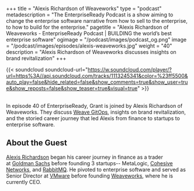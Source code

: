 +++
title = "Alexis Richardson of Weaveworks"
type = "podcast"
metadescription = "The EnterpriseReady Podcast is a show aiming to change the enterprise software narrative from how to sell to the enterprise, to how to build for the enterprise."
pagetitle = "Alexis Richardson of Weaveworks - EnterpriseReady Podcast | BUILDING the world’s best enterprise software"
ogimage = "/podcast/images/podcast_og.png"
image = "/podcast/images/episodes/alexis-weaveworks.jpg"
weight = "40"
description = "Alexis Richardson of Weaveworks discusses insights on brand revitalization"
+++

{{< soundcloud soundcloud-url="https://w.soundcloud.com/player/?url=https%3A//api.soundcloud.com/tracks/1113245341&color=%23ff5500&auto_play=false&hide_related=false&show_comments=true&show_user=true&show_reposts=false&show_teaser=true&visual=true" >}}

\
In episode 40 of EnterpriseReady, Grant is joined by Alexis Richardson of Weaveworks. They discuss [Weave GitOps](https://www.weave.works/product/gitops-core/), insights on brand revitalization, and the storied career journey that led Alexis from finance to startups to enterprise software.

## About the Guest 

[Alexis Richardson](https://twitter.com/monadic) began his career journey in finance as a trader at [Goldman Sachs](https://www.goldmansachs.com/) before founding 3 startups-- MetaLogic, [Cohesive Networks](https://www.cohesive.net/), and [RabbitMQ](https://www.rabbitmq.com/). He pivoted to enterprise software and served as Senior Director at [VMware](https://www.vmware.com/) before founding [Weaveworks](https://www.weave.works/), where he is currently CEO.